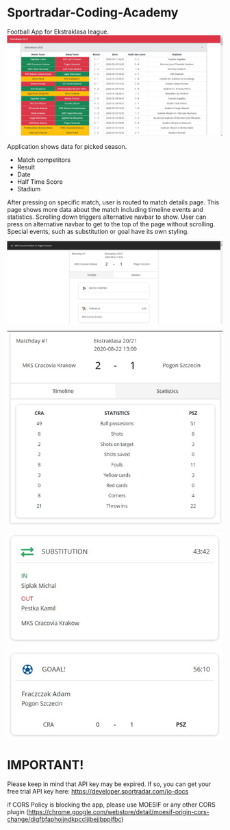 # Sportradar-Coding-Academy
Football App for Ekstraklasa league.
![MainPage](MainPage.JPG)

Application shows data for picked season.
- Match competitors
- Result
- Date
- Half Time Score
- Stadium

After pressing on specific match, user is routed to match details page. This page shows more data about the match including timeline events and statistics. Scrolling down triggers alternative navbar to show. User can press on alternative navbar to get to the top of the page without scrolling.
Special events, such as substitution or goal have its own styling.

![MatchDetails](MatchDetails.JPG)

![Stats](Stats.JPG)

![Substition](SE_Substitution.JPG)

![Goal](SE_Goal.JPG)

# IMPORTANT!
Please keep in mind that API key may be expired. If so, you can get your free trial API key here: https://developer.sportradar.com/io-docs

if CORS Policy is blocking the app, please use MOESIF or any other CORS plugin (https://chrome.google.com/webstore/detail/moesif-origin-cors-change/digfbfaphojjndkpccljibejjbppifbc)
